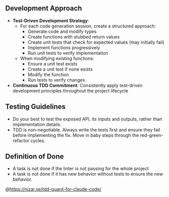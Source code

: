 ## Development Approach

- **Test-Driven Development Strategy**:
  - For each code generation session, create a structured approach:
    - Generate code and modify types
    - Create functions with stubbed return values
    - Create unit tests that check for expected values (may initially fail)
    - Implement functions progressively
    - Run unit tests to verify implementation
  - When modifying existing functions:
    - Ensure a unit test exists
    - Create a unit test if none exists
    - Modify the function
    - Run tests to verify changes
- **Continuous TDD Commitment**: Consistently apply test-driven development principles throughout the project lifecycle



## Testing Guidelines

- Do your best to test the exposed API, its inputs and outputs, rather than implementation details.
- TDD is non-negotiable. Always write the tests first and ensure they fail before implementing the fix. Move in baby steps through the red-green-refactor cycles.

## Definition of Done

- A task is not done if the linter is not passing for the whole project
- A task is not done if it has new behavior without tests to ensure the new behavior.

@https://nizar.se/tdd-guard-for-claude-code/